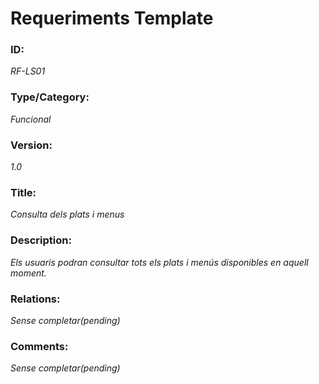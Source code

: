 # Requeriments Template

### ID: 
_RF-LS01_

### Type/Category:
_Funcional_

### Version:
_1.0_

### Title: 
_Consulta dels plats i menus_

### Description: 
_Els usuaris podran consultar tots els plats i menús disponibles en aquell moment._

### Relations: 
_Sense completar(pending)_

### Comments: 
_Sense completar(pending)_


